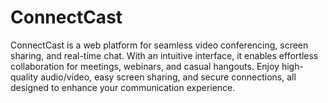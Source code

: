 # ConnectCast
ConnectCast is a web platform for seamless video conferencing, screen sharing, and real-time chat. With an intuitive interface, it enables effortless collaboration for meetings, webinars, and casual hangouts. Enjoy high-quality audio/video, easy screen sharing, and secure connections, all designed to enhance your communication experience.
